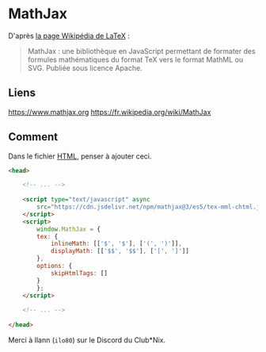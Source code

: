 # MathJax 
D'après [la page Wikipédia de LaTeX](https://fr.wikipedia.org/wiki/LaTeX#Distributions_TeX) : 

> MathJax : une bibliothèque en JavaScript permettant de formater des formules mathématiques du format TeX vers le format MathML ou SVG. Publiée sous licence Apache. 

## Liens 
https://www.mathjax.org 
https://fr.wikipedia.org/wiki/MathJax 

## Comment 
Dans le fichier [HTML](HTML.md), penser à ajouter ceci. 

```html
<head>

	<!-- ... -->
	
    <script type="text/javascript" async
        src="https://cdn.jsdelivr.net/npm/mathjax@3/es5/tex-mml-chtml.js">
    </script>
    <script>
	    window.MathJax = {
	    tex: {
	        inlineMath: [['$', '$'], ['(', ')']],
	        displayMath: [['$$', '$$'], ['[', ']']] 
	    },
	    options: {
	        skipHtmlTags: []
	    }
	    };
    </script>
	
	<!-- ... -->
	
</head>
```

Merci à Ilann (`ilo80`) sur le Discord du Club\*Nix. 


